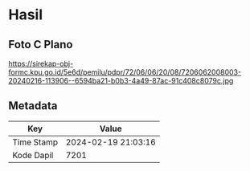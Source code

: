 # Hasil

## Foto C Plano

https://sirekap-obj-formc.kpu.go.id/5e6d/pemilu/pdpr/72/06/06/20/08/7206062008003-20240216-113906--6594ba21-b0b3-4a49-87ac-91c408c8079c.jpg


## Metadata

| Key        | Value               |
| ---------- | ------------------- |
| Time Stamp | 2024-02-19 21:03:16 |
| Kode Dapil | 7201                |



